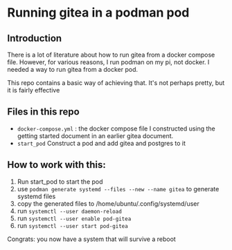 # Running gitea in a podman pod

## Introduction

  There is a lot of literature about how to run gitea from a docker compose file. 
  However, for various reasons, I run podman on my pi, not docker. I needed a way to run gitea from a docker pod. 

  This repo contains a basic way of achieving that. It's not perhaps pretty, but it is fairly effective


## Files in this repo

- `docker-compose.yml` : the docker compose file I constructed using the getting started document in an earlier gitea document. 
- `start_pod` Construct a pod and add gitea and postgres to it


## How to work with this:

1. Run start_pod to start the pod
2. use `podman generate systemd --files --new --name gitea` to generate systemd files
3. copy the generated files to /home/ubuntu/.config/systemd/user
4. run `systemctl --user daemon-reload`
5. run `systemctl --user enable pod-gitea`
6. run `systemctl --user start pod-gitea`

Congrats: you now have a system that will survive a reboot